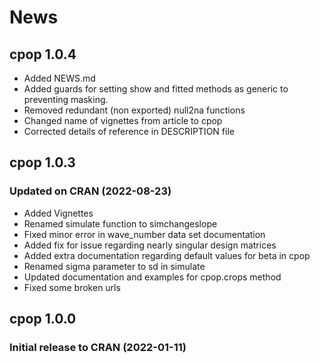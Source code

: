 #  **News**

## cpop 1.0.4

- Added NEWS.md
- Added guards for setting show and fitted methods as generic to preventing masking.
- Removed redundant (non exported) null2na functions
- Changed name of vignettes from article to cpop
- Corrected details of reference in DESCRIPTION file


##  cpop 1.0.3 

### Updated on CRAN (2022-08-23)

- Added Vignettes
- Renamed simulate function to simchangeslope
- Fixed minor error in wave_number data set documentation
- Added fix for issue regarding nearly singular design matrices
- Added extra documentation regarding default values for beta in cpop
- Renamed sigma parameter to sd in simulate 
- Updated documentation and examples for cpop.crops method
- Fixed some broken urls


##  cpop 1.0.0 

### Initial release to CRAN  (2022-01-11)